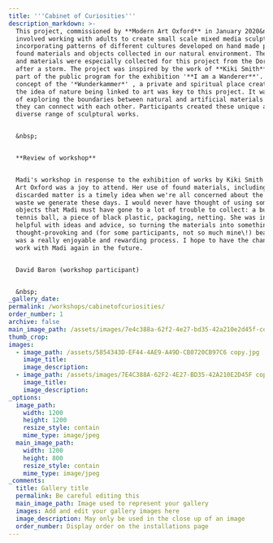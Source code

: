 ```yaml
---
title: '''Cabinet of Curiosities'''
description_markdown: >-
  This project, commissioned by **Modern Art Oxford** in January 2020&nbsp;
  involved working with adults to create small scale mixed media sculptures,
  incorporating patterns of different cultures developed on hand made paper and
  found materials and objects collected in our natural environment. The objects
  and materials were especially collected for this project from the Dorset coast
  after a storm. The project was inspired by the work of **Kiki Smith** and was
  part of the public program for the exhibition '**I am a Wanderer**'. The
  concept of the '*Wunderkammer*' , a private and spiritual place created with
  the idea of nature being linked to art was key to this project. It was a way
  of exploring the boundaries between natural and artificial materials and how
  they can connect with each other. Participants created these unique and
  diverse range of sculptural works.


  &nbsp;


  **Review of workshop**


  Madi's workshop in response to the exhibition of works by Kiki Smith at Modern
  Art Oxford was a joy to attend. Her use of found materials, including
  discarded matter is a timely idea when we're all concerned about the amount of
  waste we generate these days. I would never have thought of using some of the
  objects that Madi must have gone to a lot of trouble to collect: a burst
  tennis ball, a piece of black plastic, packaging, netting. She was incredibly
  helpful with ideas and advice, so turning the materials into something
  thought-provoking and (for some participants, not so much mine\!) beautiful
  was a really enjoyable and rewarding process. I hope to have the chance to
  work with Madi again in the future.


  David Baron (workshop participant)


  &nbsp;
_gallery_date:
permalink: /workshops/cabinetofcuriosities/
order_number: 1
archive: false
main_image_path: /assets/images/7e4c388a-62f2-4e27-bd35-42a210e2d45f-copy.jpg
thumb_crop:
images:
  - image_path: /assets/5854343D-EF44-4AE9-A49D-CB0720CB97C6 copy.jpg
    image_title:
    image_description:
  - image_path: /assets/images/7E4C388A-62F2-4E27-BD35-42A210E2D45F copy.jpg
    image_title:
    image_description:
_options:
  image_path:
    width: 1200
    height: 1200
    resize_style: contain
    mime_type: image/jpeg
  main_image_path:
    width: 1200
    height: 800
    resize_style: contain
    mime_type: image/jpeg
_comments:
  title: Gallery title
  permalink: Be careful editing this
  main_image_path: Image used to represent your gallery
  images: Add and edit your gallery images here
  image_description: May only be used in the close up of an image
  order_number: Display order on the installations page
---
```


